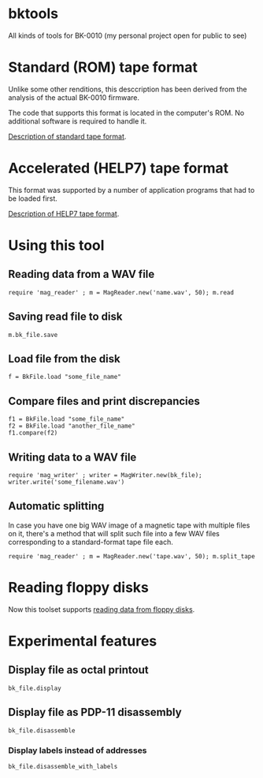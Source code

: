 # bktools
All kinds of tools for BK-0010 (my personal project open for public to see)

# Standard (ROM) tape format

Unlike some other renditions, this desccription has been derived from the analysis of the actual BK-0010 firmware.

The code that supports this format is located in the computer's ROM. No additional software is required to handle it.

[Description of standard tape format](doc/bk_tape_format.md).

# Accelerated (HELP7) tape format

This format was supported by a number of application programs that had to be loaded first.

[Description of HELP7 tape format](doc/help7_tape_format.md).

# Using this tool

## Reading data from a WAV file

```
require 'mag_reader' ; m = MagReader.new('name.wav', 50); m.read
```

## Saving read file to disk

```
m.bk_file.save
```

## Load file from the disk

```
f = BkFile.load "some_file_name"
```

## Compare files and print discrepancies

```
f1 = BkFile.load "some_file_name"
f2 = BkFile.load "another_file_name"
f1.compare(f2)
```

## Writing data to a WAV file

```
require 'mag_writer' ; writer = MagWriter.new(bk_file); writer.write('some_filename.wav')
```
## Automatic splitting

In case you have one big WAV image of a magnetic tape with multiple files on it, there's a method that will split such file into a few WAV files corresponding to a standard-format tape file each.

```
require 'mag_reader' ; m = MagReader.new('tape.wav', 50); m.split_tape

```

# Reading floppy disks

Now this toolset supports [reading data from floppy disks](doc/floppy_disks.md).

# Experimental features

## Display file as octal printout
```
bk_file.display

```

## Display file as PDP-11 disassembly

```
bk_file.disassemble

```

### Display labels instead of addresses

```
bk_file.disassemble_with_labels

```
